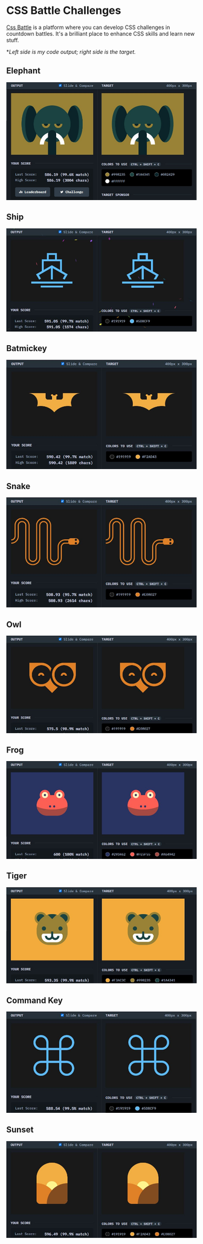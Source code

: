 # CSS Battle Challenges
[Css Battle](https://cssbattle.dev) is a platform where you can develop CSS challenges in countdown battles. It's a brilliant place to enhance CSS skills and learn new stuff. <br/>

**Left side is my code output; right side is the target.*

## Elephant
![elephant](https://github.com/caionormando/css-battle-challenges/blob/main/Elephant/elephant_result.jpeg)

## Ship
![ship](https://github.com/caionormando/css-battle-challenges/blob/main/Ship/ship_result.JPG)

## Batmickey
![batmickey](https://github.com/caionormando/css-battle-challenges/blob/main/Batmickey/batmickey_result.JPG)

## Snake
![snake](https://github.com/caionormando/css-battle-challenges/blob/main/Snake/snake_result.JPG)

## Owl
![owl](https://github.com/caionormando/css-battle-challenges/blob/main/Owl/owl_result.JPG)

## Frog
![frog](https://github.com/caionormando/css-battle-challenges/blob/main/Frog/frog_result.JPG)

## Tiger
![tiger](https://github.com/caionormando/css-battle-challenges/blob/main/Tiger/tiger_result.jpeg)

## Command Key
![commandkey](https://github.com/caionormando/css-battle-challenges/blob/main/CommandKey/command-key-results.JPG)

## Sunset
![sunset](https://github.com/caionormando/css-battle-challenges/blob/main/Sunset/sunset_results.JPG)